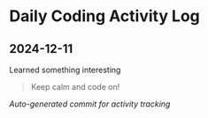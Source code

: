 # Daily Coding Activity Log

## 2024-12-11

Learned something interesting

> Keep calm and code on!

*Auto-generated commit for activity tracking*
